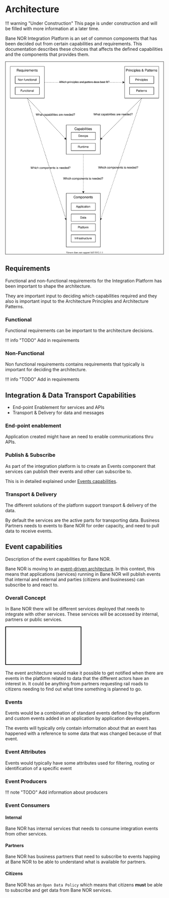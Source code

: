 # Architecture

!!! warning "Under Construction"
    This page is under construction and will be filled with more information at a later time.

Bane NOR Integration Platform is an set of common components that has been decided out from certain capabilities and requirements. This documentation describes these choices that affects the defined capabilities and the components that provides them.

![architecture and decisions](img/architecture-decisions.drawio.svg)

## Requirements

Functional and non-functional requirements for the Integration Platform has been important to shape the architecture.

They are important input to deciding which capabilities required and they also is important input to the Architecture Principles and Architecture Patterns.

### Functional

Functional requirements can be important to the architecture decisions.

!!! info "TODO"
    Add in requirements

### Non-Functional

Non functional requirements contains requirements that typically is important for deciding the architecture.

!!! info "TODO"
    Add in requirements

## Integration & Data Transport Capabilities

- End-point Enablement for services and APIs
- Transport & Delivery for data and messages

### End-point enablement

Application created might have an need to enable communications thru APIs.

### Publish & Subscribe

As part of the integration platform is to create an Events component that services can publish their events and other can subscribe to.

This is in detailed explained under [Events capabilities](#event-capabilities).

### Transport & Delivery

The different solutions of the platform support transport & delivery of the data.

By default the services are the active parts for transporting data. Business Partners needs to events to Bane NOR for order capacity, and need to pull data to receive events.

## Event capabilities

Description of the event capabilities for Bane NOR.

Bane NOR is moving to an [event-driven architecture](https://en.wikipedia.org/wiki/Event-driven_architecture). In this context, this means that applications (services) running in Bane NOR will publish events that internal and external and parties (citizens and businesses) can subscribe to and react to.

### Overall Concept

In Bane NOR there will be different services deployed that needs to integrate with other services. These services will be accessed by internal, partners or public services.

![concept](img/architecture/concept.drawio.svg)

The event architecture would make it possible to get notified when there are events in the platform related to data that the different actors have an interest in. It could be anything from partners requesting rail roads to citizens needing to find out what time something is planned to go.

### Events

Events would be a combination of standard events defined by the platform and custom events added in an application by application developers.

The events will typically only contain information about that an event has happened with a reference to some data that was changed because of that event.

### Event Attributes

Events would typically have some attributes used for filtering, routing or identification of a specific event

### Event Producers

!!! note "TODO"
    Add information about producers

### Event Consumers

#### Internal

Bane NOR has internal services that needs to consume integration events from other services.

#### Partners

Bane NOR has business partners that need to subscribe to events happing at Bane NOR to be able to understand what is available for partners.

#### Citizens

Bane NOR has an `Open Data Policy` which means that citizens **must** be able to subscribe and get data from Bane NOR services.
